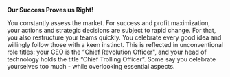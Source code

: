 **Our Success Proves us Right!**

You constantly assess the market. For success and profit maximization, your actions and strategic decisions are subject to rapid change. For that, you also restructure your teams quickly. You celebrate every good idea and willingly follow those with a keen instinct. This is reflected in unconventional role titles: your CEO is the “Chief Revolution Officer", and your head of technology holds the title “Chief Trolling Officer”. Some say you celebrate yourselves too much - while overlooking essential aspects.
